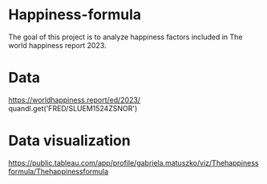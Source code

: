 # Happiness-formula
The goal of this project is to analyze happiness factors included in The world happiness report 2023.
# Data
https://worldhappiness.report/ed/2023/
quandl.get('FRED/SLUEM1524ZSNOR')
# Data visualization
https://public.tableau.com/app/profile/gabriela.matuszko/viz/Thehappinessformula/Thehappinessformula
